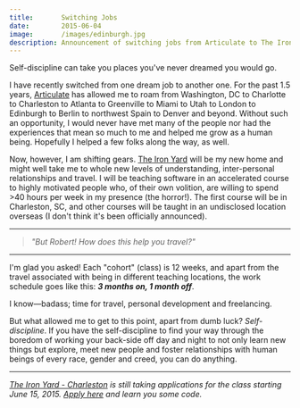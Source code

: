 ```yaml
---
title:       Switching Jobs
date:        2015-06-04
image:       /images/edinburgh.jpg
description: Announcement of switching jobs from Articulate to The Iron Yard.
---
```


Self-discipline can take you places you've never dreamed you would go.

I have recently switched from one dream job to another one. For the past 1.5 years, [Articulate](https://www.articulate.com) has allowed me to roam from Washington, DC to Charlotte to Charleston to Atlanta to Greenville to Miami to Utah to London to Edinburgh to Berlin to northwest Spain to Denver and beyond. Without such an opportunity, I would never have met many of the people nor had the experiences that mean so much to me and helped me grow as a human being. Hopefully I helped a few folks along the way, as well.

Now, however, I am shifting gears. [The Iron Yard](http://theironyard.com) will be my new home and might well take me to whole new levels of understanding, inter-personal relationships and travel. I will be teaching software in an accelerated course to highly motivated people who, of their own volition, are willing to spend >40 hours per week in my presence (the horror!). The first course will be in Charleston, SC, and other courses will be taught in an undisclosed location overseas (I don't think it's been officially announced).

* * *

> _&quot;But Robert! How does this help you travel?&quot;_

* * *

I'm glad you asked! Each "cohort" (class) is 12 weeks, and apart from the travel associated with being in different teaching locations, the work schedule goes like this: **_3 months on, 1 month off_**.

I know&mdash;badass; time for travel, personal development and freelancing.

But what allowed me to get to this point, apart from dumb luck? _Self-discipline_. If you have the self-discipline to find your way through the boredom of working your back-side off day and night to not only learn new things but explore, meet new people and foster relationships with human beings of every race, gender and creed, you can do anything.

* * *

_[The Iron Yard - Charleston](http://theironyard.com/locations/charleston) is still taking applications for the class starting June 15, 2015. [Apply here](http://theironyard.com/apply) and learn you some code._
